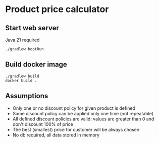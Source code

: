 # Product price calculator

## Start web server

Java 21 required

```shell
./gradlew bootRun
```

## Build docker image

```shell
./gradlew build
docker build .
```

## Assumptions

* Only one or no discount policy for given product is defined
* Same discount policy can be applied only one time (not repeatable)
* All defined discount policies are valid: values are greater than 0 and don't discount 100% of price
* The best (smallest) price for customer will be always chosen 
* No db required, all data stored in memory
